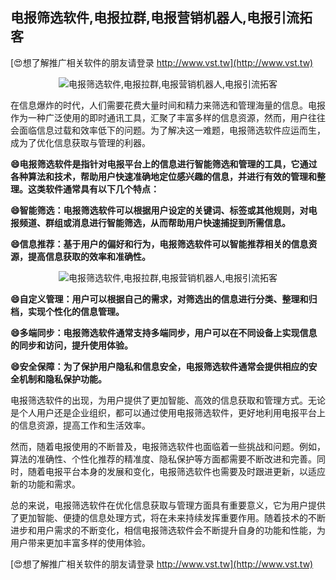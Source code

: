 ## **电报筛选软件,电报拉群,电报营销机器人,电报引流拓客**

[😍想了解推广相关软件的朋友请登录 http://www.vst.tw](http://www.vst.tw)

 <center><img src="https://vst.tw/MP4/tuiguang/png/4.png" alt="电报筛选软件,电报拉群,电报营销机器人,电报引流拓客"></center>

在信息爆炸的时代，人们需要花费大量时间和精力来筛选和管理海量的信息。电报作为一种广泛使用的即时通讯工具，汇聚了丰富多样的信息资源，然而，用户往往会面临信息过载和效率低下的问题。为了解决这一难题，电报筛选软件应运而生，成为了优化信息获取与管理的利器。

**😄电报筛选软件是指针对电报平台上的信息进行智能筛选和管理的工具，它通过各种算法和技术，帮助用户快速准确地定位感兴趣的信息，并进行有效的管理和整理。这类软件通常具有以下几个特点：**

**😄智能筛选：电报筛选软件可以根据用户设定的关键词、标签或其他规则，对电报频道、群组或消息进行智能筛选，从而帮助用户快速捕捉到所需信息。**

**😄信息推荐：基于用户的偏好和行为，电报筛选软件可以智能推荐相关的信息资源，提高信息获取的效率和准确性。**

 <center><img src="https://vst.tw/MP4/tuiguang/png/7.png" alt="电报筛选软件,电报拉群,电报营销机器人,电报引流拓客"></center>

**😄自定义管理：用户可以根据自己的需求，对筛选出的信息进行分类、整理和归档，实现个性化的信息管理。**

**😄多端同步：电报筛选软件通常支持多端同步，用户可以在不同设备上实现信息的同步和访问，提升使用体验。**

**😄安全保障：为了保护用户隐私和信息安全，电报筛选软件通常会提供相应的安全机制和隐私保护功能。**

电报筛选软件的出现，为用户提供了更加智能、高效的信息获取和管理方式。无论是个人用户还是企业组织，都可以通过使用电报筛选软件，更好地利用电报平台上的信息资源，提高工作和生活效率。

然而，随着电报使用的不断普及，电报筛选软件也面临着一些挑战和问题。例如，算法的准确性、个性化推荐的精准度、隐私保护等方面都需要不断改进和完善。同时，随着电报平台本身的发展和变化，电报筛选软件也需要及时跟进更新，以适应新的功能和需求。

总的来说，电报筛选软件在优化信息获取与管理方面具有重要意义，它为用户提供了更加智能、便捷的信息处理方式，将在未来持续发挥重要作用。随着技术的不断进步和用户需求的不断变化，相信电报筛选软件会不断提升自身的功能和性能，为用户带来更加丰富多样的使用体验。

[😍想了解推广相关软件的朋友请登录 http://www.vst.tw](http://www.vst.tw)



